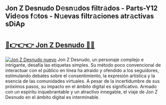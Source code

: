 ## Jon Z Desnudo D𝚎sn𝚞dos filtr𝚊dos - Parts-Y12 Vid𝚎os f𝚘tos - N𝚞evas filtr𝚊ciones atr𝚊ctivas sDiAp

# <h2><a href="http://mb4w0ia.tromn.icu/?c=Jon+Z+Desnudo">🔗👉👉👉 Jon Z Desnudo 🔗🔗</a></h2>

[![Jon Z Desnudo nuevo](https://i.imgur.com/pEAQMta.gif)](http://mb4w0ia.tromn.icu/?c=Jon+Z+Desnudo)
Jon Z Desnudo, un personaje complejo e intrigante, desafía las etiquetas simples. Su método poco convencional de interactuar con el público en línea ha atraído y ofendido a los seguidores, estimulando debates sobre el consentimiento, la expresión artística y la esencia de las comunidades virtuales. A pesar de la incertidumbre de sus próximos pasos, su impacto en el ámbito digital es significativo. Armado con un espíritu inquebrantable y un atractivo innegable, el viaje de Jon Z Desnudo en el ámbito digital es interminable.
